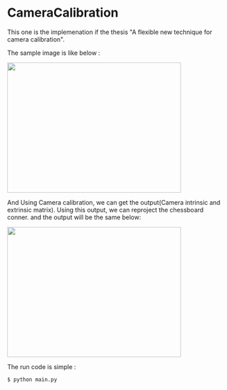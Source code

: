 # CameraCalibration

This one is the implemenation if the thesis "A flexible new technique for camera calibration". 

The sample image is like below : 

<img src="https://github.com/WD4715/CameraCalibration/assets/117700793/bb873e98-ca2d-47fc-921e-75b1565da0d0" width="400" height="300">

And Using Camera calibration, we can get the output(Camera intrinsic and extrinsic matrix). Using this output, we can reproject the chessboard conner. and the output will be the same below:

<img src="https://github.com/WD4715/CameraCalibration/assets/117700793/9ffa3d79-6f14-4c05-b098-10a2f4e7740c" width="400" height="300">

The run code is simple : 

```
$ python main.py 
```
